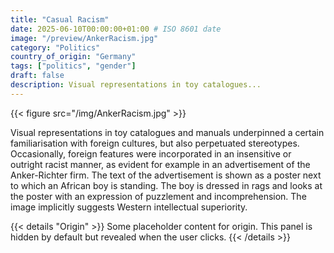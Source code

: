 ```yaml
---
title: "Casual Racism"
date: 2025-06-10T00:00:00+01:00 # ISO 8601 date
image: "/preview/AnkerRacism.jpg"
category: "Politics"
country_of_origin: "Germany"
tags: ["politics", "gender"]
draft: false
description: Visual representations in toy catalogues...
---
```


{{< figure src="/img/AnkerRacism.jpg" >}}

Visual representations in toy catalogues and manuals underpinned a certain familiarisation with foreign cultures, but also perpetuated stereotypes. Occasionally, foreign features were incorporated in an insensitive or outright racist manner, as evident for example in an advertisement of the Anker-Richter firm. The text of the advertisement is shown as a poster next to which an African boy is standing. The boy is dressed in rags and looks at the poster with an expression of puzzlement and incomprehension. The image implicitly suggests Western intellectual superiority.


{{< details "Origin" >}}
Some placeholder content for origin. This panel is hidden by default but revealed when the user clicks.
{{< /details >}}

